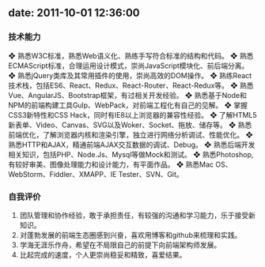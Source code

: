 date: 2011-10-01 12:36:00
---

### 技术能力

❖ 熟悉W3C标准，熟悉Web语义化、熟练手写符合标准的结构和代码。
❖ 熟悉ECMAScript标准，合理运用设计模式，崇尚JavaScript模块化、前后端分离。
❖ 熟悉jQuery类库及其常用插件的使用，崇尚高效的DOM操作。
❖ 熟练React技术栈，包括ES6、React、Redux、React-Router、React-Redux等。
❖ 熟悉Vue、AngularJS、Bootstrap框架，有过相关开发经验。
❖ 熟悉基于Node和NPM的前端构建工具Gulp、WebPack，对前端工程化有自己的见解。
❖ 掌握CSS3新特性和CSS Hack，同时有IE8以上浏览器的兼容性经验。
❖ 了解HTML5新表单、Video、Canvas、SVG以及Woker、Socket、拖放、储存等。
❖ 熟悉前端优化，了解浏览器内核和渲染引擎，独立进行网络分析调试、性能优化。
❖ 熟悉HTTP和AJAX，精通前端AJAX交互数据的调试、Debug。
❖ 熟悉后端开发相关知识，包括PHP、Node.Js、Mysql等做Mock和测试。
❖ 熟悉Photoshop,有较好审美、图像处理能力和设计能力，有平面作品。
❖ 熟悉Mac OS、WebStorm、Fiddler、XMAPP、IE Tester、SVN、Git。

### 自我评价

1. 团队管理和协作经验，敢于承担责任，有较强的沟通和学习能力，乐于接受新知识。
2. 对蓬勃发展的前端生态圈感到兴奋，喜欢用博客和github来梳理和实践。 
3. 学海无涯乐作舟，希望在不局限自己的前提下向前端架构师发展。 
4. 比起完成的速度，个人更崇尚稳妥和精致，喜爱结果。